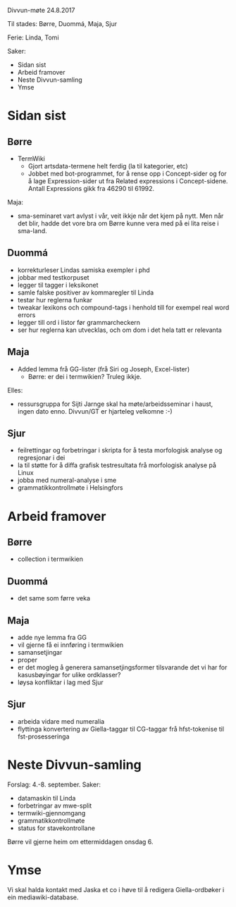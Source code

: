 Divvun-møte 24.8.2017

Til stades: Børre, Duommá, Maja, Sjur

Ferie: Linda, Tomi

Saker:
* Sidan sist
* Arbeid framover
* Neste Divvun-samling
* Ymse

# Sidan sist

## Børre
* TermWiki
    - Gjort artsdata-termene helt ferdig (la til kategorier, etc)
    - Jobbet med bot-programmet, for å rense opp i Concept-sider og for å lage
   Expression-sider ut fra Related expressions i Concept-sidene. Antall
   Expressions gikk fra 46290 til 61992.

Maja:
* sma-seminaret vart avlyst i vår, veit ikkje når det kjem på nytt. Men når det
  blir, hadde det vore bra om Børre kunne vera med på ei lita reise i sma-land.

## Duommá
* korrekturleser Lindas samiska exempler i phd
* jobbar med testkorpuset
* legger til tagger i leksikonet
* samle falske positiver av kommaregler til Linda
* testar hur reglerna funkar
* tweakar lexikons och compound-tags i henhold till for exempel real word errors
* legger till ord i listor før grammarcheckern
* ser hur reglerna kan utvecklas, och om dom i det hela tatt er relevanta

## Maja
* Added lemma frå GG-lister (frå Siri og Joseph, Excel-lister)
    - Børre: er dei i termwikien? Truleg ikkje.

Elles:
* ressursgruppa for Sijti Jarnge skal ha møte/arbeidsseminar i haust, ingen dato
  enno. Divvun/GT er hjarteleg velkomne :-)

## Sjur
* feilrettingar og forbetringar i skripta for å testa morfologisk analyse og
  regresjonar i dei
* la til støtte for å diffa grafisk testresultata frå morfologisk analyse på
  Linux
* jobba med numeral-analyse i sme
* grammatikkontrollmøte i Helsingfors

# Arbeid framover

## Børre
* collection i termwikien

## Duommá
* det same som førre veka

## Maja
* adde nye lemma fra GG
* vil gjerne få ei innføring i termwikien
* samansetjingar
* proper
* er det mogleg å generera samansetjingsformer tilsvarande det vi har for
  kasusbøyingar for ulike ordklasser?
* løysa konfliktar i lag med Sjur

## Sjur
* arbeida vidare med numeralia
* flyttinga konvertering av Giella-taggar til CG-taggar frå hfst-tokenise til
  fst-prosesseringa

# Neste Divvun-samling

Forslag: 4.-8. september. Saker:
* datamaskin til Linda
* forbetringar av mwe-split
* termwiki-gjennomgang
* grammatikkontrollmøte
* status for stavekontrollane

Børre vil gjerne heim om ettermiddagen onsdag 6.

# Ymse

Vi skal halda kontakt med Jaska et co i høve til å redigera Giella-ordbøker i
ein mediawiki-database.
